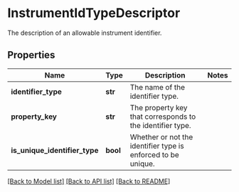 # InstrumentIdTypeDescriptor

The description of an allowable instrument identifier.

## Properties
Name | Type | Description | Notes
------------ | ------------- | ------------- | -------------
**identifier_type** | **str** | The name of the identifier type. | 
**property_key** | **str** | The property key that corresponds to the identifier type. | 
**is_unique_identifier_type** | **bool** | Whether or not the identifier type is enforced to be unique. | 

[[Back to Model list]](../README.md#documentation-for-models) [[Back to API list]](../README.md#documentation-for-api-endpoints) [[Back to README]](../README.md)


